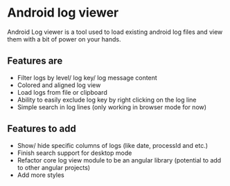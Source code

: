 # Android log viewer

Android Log viewer is a tool used to load existing android log files and view them with a bit of power on your hands.

## Features are

- Filter logs by level/ log key/ log message content
- Colored and aligned log view
- Load logs from file or clipboard
- Ability to easily exclude log key by right clicking on the log line
- Simple search in log lines (only working in browser mode for now)

## Features to add

- Show/ hide specific columns of logs (like date, processId and etc.)
- Finish search support for desktop mode
- Refactor core log view module to be an angular library (potential to add to other angular projects)
- Add more styles
